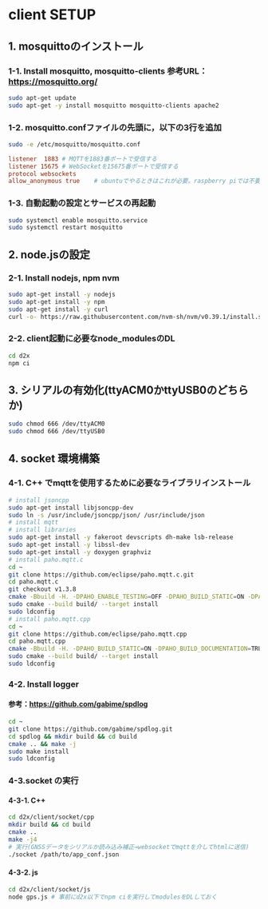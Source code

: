 # client SETUP
## 1. mosquittoのインストール
### 1-1. Install mosquitto, mosquitto-clients  参考URL：https://mosquitto.org/
```bash
sudo apt-get update
sudo apt-get -y install mosquitto mosquitto-clients apache2
```

### 1-2. mosquitto.confファイルの先頭に，以下の3行を追加
```bash
sudo -e /etc/mosquitto/mosquitto.conf
```

```conf
listener  1883 # MQTTを1883番ポートで受信する
listener 15675 # WebSocketを15675番ポートで受信する
protocol websockets
allow_anonymous true    # ubuntuでやるときはこれが必要。raspberry piでは不要だった。
```

### 1-3. 自動起動の設定とサービスの再起動
```bash
sudo systemctl enable mosquitto.service
sudo systemctl restart mosquitto
```

## 2. node.jsの設定
### 2-1. Install nodejs, npm nvm
```bash
sudo apt-get install -y nodejs
sudo apt-get install -y npm
sudo apt-get install -y curl
curl -o- https://raw.githubusercontent.com/nvm-sh/nvm/v0.39.1/install.sh | bash
```

### 2-2. client起動に必要なnode_modulesのDL
```bash
cd d2x
npm ci
```

## 3. シリアルの有効化(ttyACM0かttyUSB0のどちらか)
```bash
sudo chmod 666 /dev/ttyACM0
sudo chmod 666 /dev/ttyUSB0
```

## 4. socket 環境構築
### 4-1. C++ でmqttを使用するために必要なライブラリインストール
```bash
# install jsoncpp
sudo apt-get install libjsoncpp-dev
sudo ln -s /usr/include/jsoncpp/json/ /usr/include/json
# install mqtt
# install libraries
sudo apt-get install -y fakeroot devscripts dh-make lsb-release
sudo apt-get install -y libssl-dev
sudo apt-get install -y doxygen graphviz
# install paho.mqtt.c
cd ~
git clone https://github.com/eclipse/paho.mqtt.c.git
cd paho.mqtt.c
git checkout v1.3.8
cmake -Bbuild -H. -DPAHO_ENABLE_TESTING=OFF -DPAHO_BUILD_STATIC=ON -DPAHO_WITH_SSL=ON -DPAHO_HIGH_PERFORMANCE=ON
sudo cmake --build build/ --target install
sudo ldconfig
# install paho.mqtt.cpp
cd ~
git clone https://github.com/eclipse/paho.mqtt.cpp
cd paho.mqtt.cpp
cmake -Bbuild -H. -DPAHO_BUILD_STATIC=ON -DPAHO_BUILD_DOCUMENTATION=TRUE -DPAHO_BUILD_SAMPLES=TRUE
sudo cmake --build build/ --target install
sudo ldconfig
```

### 4-2. Install logger
#### 参考：https://github.com/gabime/spdlog
```bash
cd ~
git clone https://github.com/gabime/spdlog.git
cd spdlog && mkdir build && cd build
cmake .. && make -j
sudo make install
sudo ldconfig
```

### 4-3.socket の実行
#### 4-3-1. C++
```bash
cd d2x/client/socket/cpp
mkdir build && cd build
cmake ..
make -j4
# 実行(GNSSデータをシリアルか読み込み補正→websocketでmqttを介してhtmlに送信)
./socket /path/to/app_conf.json
```

#### 4-3-2. js
```bash
cd d2x/client/socket/js
node gps.js # 事前にd2x以下でnpm ciを実行してmodulesをDLしておく
```

